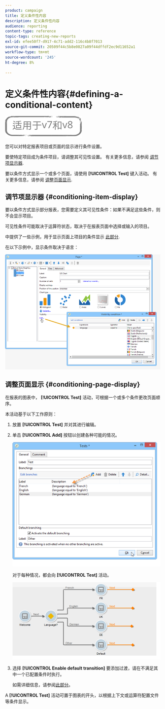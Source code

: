 ```yaml
---
product: campaign
title: 定义条件性内容
description: 定义条件性内容
audience: reporting
content-type: reference
topic-tags: creating-new-reports
exl-id: efee50f7-d917-4c71-add2-116c4b8f7013
source-git-commit: 20509f44c5b8e0827a09f44dffdf2ec9d11652a1
workflow-type: tm+mt
source-wordcount: '245'
ht-degree: 8%

---
```


# 定义条件性内容{#defining-a-conditional-content}

![](../../assets/common.svg)

您可以对特定报表项目或页面的显示进行条件设置。

要使特定项目成为条件项目，请调整其可见性设置。 有关更多信息，请参阅 [调节项显示器](#conditioning-item-display).

要以条件方式显示一个或多个页面，请使用 **[!UICONTROL Test]** 键入活动。 有关更多信息，请参阅 [调整页面显示](#conditioning-page-display).

## 调节项显示器 {#conditioning-item-display}

要以条件方式显示部分报表，您需要定义其可见性条件：如果不满足这些条件，则不会显示项目。

可见性条件可能取决于运算符状态，取决于在报表页面中选择或输入的项目。

中提供了一些示例，用于显示页面上项目的条件显示 [此部分](../../web/using/form-rendering.md#defining-fields-conditional-display).

在以下示例中，显示条件取决于语言：

![](assets/reporting_display_condition.png)

## 调整页面显示 {#conditioning-page-display}

在报表的图表中， **[!UICONTROL Test]** 活动，可根据一个或多个条件更改页面顺序。

本活动基于以下工作原则：

1. 放置 **[!UICONTROL Test]** 并对其进行编辑。
1. 单击 **[!UICONTROL Add]** 按钮以创建各种可能的情况。

   ![](assets/reporting_test_sample.png)

   对于每种情况，都会向 **[!UICONTROL Test]** 活动。

   ![](assets/reporting_test_transitions.png)

1. 选择 **[!UICONTROL Enable default transition]** 要添加过渡，请在不满足其中一个已配置条件时执行。

   如需详细信息，请参阅[此部分](../../web/using/defining-web-forms-page-sequencing.md#conditional-page-display)。

A **[!UICONTROL Test]** 活动可置于图表的开头，以根据上下文或运算符配置文件等条件显示。
